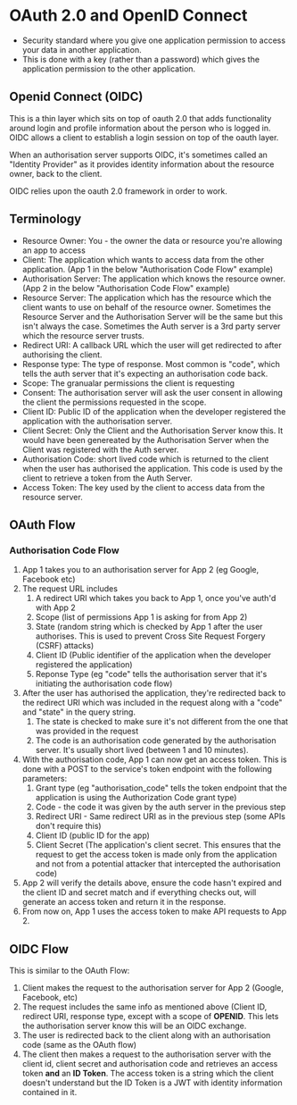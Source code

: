 # OAuth 2.0 and OpenID Connect
- Security standard where you give one application permission to access your data in another application.
- This is done with a key (rather than a password) which gives the application permission to the other application.

## Openid Connect (OIDC)
This is a thin layer which sits on top of oauth 2.0 that adds functionality around login and profile information about the person who is logged in. OIDC allows a client to establish a login session on top of the oauth layer.

When an authorisation server supports OIDC, it's sometimes called an "Identity Provider" as it provides identity information about the resource owner, back to the client.

OIDC relies upon the oauth 2.0 framework in order to work.

## Terminology
- Resource Owner: You - the owner the data or resource you're allowing an app to access
- Client: The application which wants to access data from the other application. (App 1 in the below "Authorisation Code Flow" example)
- Authorisation Server: The application which knows the resource owner. (App 2 in the below "Authorisation Code Flow" example)
- Resource Server: The application which has the resource which the client wants to use on behalf of the resource owner. Sometimes the Resource Server and the Authorisation Server will be the same but this isn't always the case. Sometimes the Auth server is a 3rd party server which the resource server trusts.
- Redirect URI: A callback URL which the user will get redirected to after authorising the client.
- Response type: The type of response. Most common is "code", which tells the auth server that it's expecting an authorisation code back.
- Scope: The granualar permissions the client is requesting
- Consent: The authorisation server will ask the user consent in allowing the client the permissions requested in the scope.
- Client ID: Public ID of the application when the developer registered the application with the authorisation server.
- Client Secret: Only the Client and the Authorisation Server know this. It would have been genereated by the Authorisation Server when the Client was registered with the Auth server.
- Authorisation Code: short lived code which is returned to the client when the user has authorised the application. This code is used by the client to retrieve a token from the Auth Server.
- Access Token: The key used by the client to access data from the resource server.

## OAuth Flow
### Authorisation Code Flow 
1. App 1 takes you to an authorisation server for App 2 (eg Google, Facebook etc)
1. The request URL includes
    1. A redirect URI which takes you back to App 1, once you've auth'd with App 2
    1. Scope (list of permissions App 1 is asking for from App 2)
    1. State (random string which is checked by App 1 after the user authorises. This is used to prevent Cross Site Request Forgery (CSRF) attacks)
    1. Client ID (Public identifier of the application when the developer registered the application)
    1. Reponse Type (eg "code" tells the authorisation server that it's initiating the authorisation code flow)
1. After the user has authorised the application, they're redirected back to the redirect URI which was included in the request along with a "code" and "state" in the query string.
    1. The state is checked to make sure it's not different from the one that was provided in the request
    1. The code is an authorisation code generated by the authorisation server. It's usually short lived (between 1 and 10 minutes).
1. With the authorisation code, App 1 can now get an access token. This is done with a POST to the service's token endpoint with the following parameters:
    1. Grant type (eg "authorisation_code" tells the token endpoint that the application is using the Authorization Code grant type)
    1. Code - the code it was given by the auth server in the previous step
    1. Redirect URI - Same redirect URI as in the previous step (some APIs don't require this)
    1. Client ID (public ID for the app)
    1. Client Secret (The application's client secret. This ensures that the request to get the access token is made only from the application and not from a potential attacker that intercepted the authorisation code)
1. App 2 will verify the details above, ensure the code hasn't expired and the client ID and secret match and if everything checks out, will generate an access token and return it in the response. 
1. From now on, App 1 uses the access token to make API requests to App 2.

## OIDC Flow
This is similar to the OAuth Flow:
1. Client makes the request to the authorisation server for App 2 (Google, Facebook, etc)
1. The request includes the same info as mentioned above (Client ID, redirect URI, response type, except with a scope of **OPENID**. This lets the authorisation server know this will be an OIDC exchange.
1. The user is redirected back to the client along with an authorisation code (same as the OAuth flow)
1. The client then makes a request to the authorisation server with the client id, client secret and authorisation code and retrieves an access token **and** an **ID Token**. The access token is a string which the client doesn't understand but the ID Token is a JWT with identity information contained in it.
